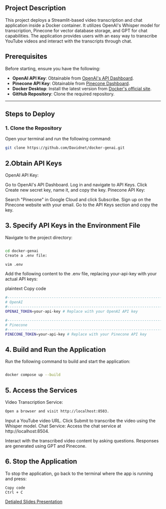 ## Project Description

This project deploys a Streamlit-based video transcription and chat application inside a Docker container. It utilizes OpenAI's Whisper model for transcription, Pinecone for vector database storage, and GPT for chat capabilities. The application provides users with an easy way to transcribe YouTube videos and interact with the transcripts through chat.

## Prerequisites


Before starting, ensure you have the following:  
- **OpenAI API Key**: Obtainable from [OpenAI's API Dashboard](https://platform.openai.com/).  
- **Pinecone API Key**: Obtainable from [Pinecone Dashboard](https://www.pinecone.io/).  
- **Docker Desktop**: Install the latest version from [Docker's official site](https://www.docker.com/products/docker-desktop).  
- **GitHub Repository**: Clone the required repository.  

---

## Steps to Deploy  

### 1. Clone the Repository  

Open your terminal and run the following command:  
```bash  
git clone https://github.com/Davidnet/docker-genai.git
```
## 2.Obtain API Keys
OpenAI API Key:

Go to OpenAI's API Dashboard.
Log in and navigate to API Keys.
Click Create new secret key, name it, and copy the key.
Pinecone API Key:

Search "Pinecone" in Google Cloud and click Subscribe.
Sign up on the Pinecone website with your email.
Go to the API Keys section and copy the key.

## 3. Specify API Keys in the Environment File
Navigate to the project directory:

```bash

cd docker-genai  
Create a .env file:
```
```bash
vim .env
```
Add the following content to the .env file, replacing your-api-key with your actual API keys:

plaintext
Copy code
```bash
#----------------------------------------------------------------------------  
# OpenAI  
#----------------------------------------------------------------------------  
OPENAI_TOKEN=your-api-key # Replace with your OpenAI API key  

#----------------------------------------------------------------------------  
# Pinecone  
#----------------------------------------------------------------------------  
PINECONE_TOKEN=your-api-key # Replace with your Pinecone API key
```
## 4. Build and Run the Application
Run the following command to build and start the application:

```bash

docker compose up --build
```
## 5. Access the Services
Video Transcription Service:
```bash
Open a browser and visit http://localhost:8503.
```

Input a YouTube video URL.
Click Submit to transcribe the video using the Whisper model.
Chat Service:
Access the chat service at http://localhost:8504.

Interact with the transcribed video content by asking questions.
Responses are generated using GPT and Pinecone.
## 6. Stop the Application
To stop the application, go back to the terminal where the app is running and press:

```bash
Copy code
Ctrl + C
```
 [Detialed Slides Presentation](https://docs.google.com/presentation/d/16tQntILdV4otuo4AcuOlhHg6LK3k7LdWna4nmSOsO0U/edit#slide=id.g31d719ee68a_0_95)


